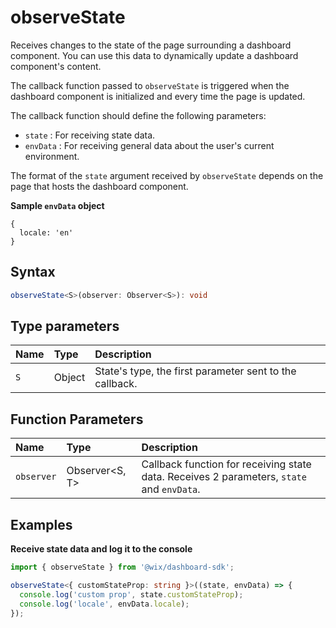 # observeState

Receives changes to the state of the page surrounding a dashboard component. You can use this data to dynamically update a 
dashboard component's content.

The callback function passed to `observeState` is triggered when the dashboard component is initialized and every time the page is updated. 

The callback function should define the following parameters:
* `state` : For receiving state data.
* `envData` : For receiving general data about the user's current environment.

The format of the `state` argument received by `observeState` depends on the page that hosts the dashboard component.

**Sample `envData` object**

```
{
  locale: 'en'
}
```

## Syntax

```ts
observeState<S>(observer: Observer<S>): void
```


## Type parameters

| Name | Type | Description |
| :------ | :------ | :------ |
| `S` | Object | State's type, the first parameter sent to the callback. |

## Function Parameters

| Name | Type | Description |
| :------ | :------ | :------ |
| `observer` | Observer<S, T\> | Callback function for receiving state data. Receives 2 parameters, `state` and `envData`. |

## Examples

**Receive state data and log it to the console**

```ts
import { observeState } from '@wix/dashboard-sdk';

observeState<{ customStateProp: string }>((state, envData) => {
  console.log('custom prop', state.customStateProp);
  console.log('locale', envData.locale);
});
```